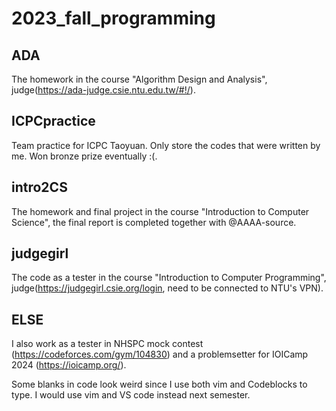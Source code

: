 # 2023_fall_programming

## ADA
The homework in the course "Algorithm Design and Analysis", judge(https://ada-judge.csie.ntu.edu.tw/#!/).

## ICPCpractice
Team practice for ICPC Taoyuan. Only store the codes that were written by me. Won bronze prize eventually :(.

## intro2CS
The homework and final project in the course "Introduction to Computer Science", the final report is completed together with @AAAA-source.

## judgegirl
The code as a tester in the course "Introduction to Computer Programming", judge(https://judgegirl.csie.org/login, need to be connected to NTU's VPN).

## ELSE
I also work as a tester in NHSPC mock contest (https://codeforces.com/gym/104830) and a problemsetter for IOICamp 2024 (https://ioicamp.org/).

Some blanks in code look weird since I use both vim and Codeblocks to type. I would use vim and VS code instead next semester.
